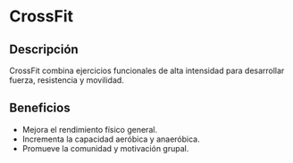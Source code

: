 # CrossFit

## Descripción
CrossFit combina ejercicios funcionales de alta intensidad para desarrollar fuerza, resistencia y movilidad.

## Beneficios
- Mejora el rendimiento físico general.
- Incrementa la capacidad aeróbica y anaeróbica.
- Promueve la comunidad y motivación grupal.
